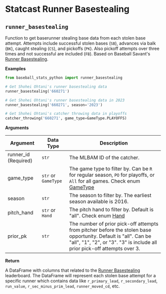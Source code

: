 # Statcast Runner Basestealing

## `runner_basestealing`

Function to get baserunner stealing base data from each stolen base attempt. Attempts include successful stolen bases (`SB`), advances via balk (`BK`), caught stealing (`CS`), and pickoffs (`PK`). Also pickoff attempts over three times and not successful are included (`FB`). Based on Baseball Savant's [Runner Basestealing](https://baseballsavant.mlb.com/leaderboard/basestealing-run-value).

**Examples**

```python
from baseball_stats_python import runner_basestealing

# Get Shohei Ohtani's runner basestealing data
runner_basestealing('660271')

# Get Shohei Ohtani's runner basestealing data in 2023
runner_basestealing('660271', season='2023')

# Get Shohei Ohtani's catcher throwing data in playoffs
catcher_throwing('660271', game_type=GameType.PLAYOFFS)
```

**Arguments**

| Argument             | Data Type           | Description                                                                                                                                                                                 |
| -------------------- | ------------------- | ------------------------------------------------------------------------------------------------------------------------------------------------------------------------------------------- |
| runner_id (Required) | `str`               | The MLBAM ID of the catcher.                                                                                                                                                                |
| game_type            | `str` or `GameType` | The game type to filter by. Can be `R` for regular season, `PO` for playoffs, or `All` for all games. Check enum [GameType](../enums/statcast_leaderboard.py)                               |
| season               | `str`               | The season to filter by. The earliest season available is 2016.                                                                                                                             |
| pitch_hand           | `str` or `Hand`     | The pitch hand to filter by. Default is "all". Check enum [Hand](../enums/statcast_leaderboard.py)                                                                                          |
| prior_pk             | `str`               | The number of prior pick-off attempts from pitcher before the stolen base opportunity. Default is "all". Can be "all", "1", "2", or "3". "3" is include all prior pick-off attempts over 3. |

**Return**

A DataFrame with columns that related to the [Runner Basestealing](https://baseballsavant.mlb.com/leaderboard/basestealing-run-value) leaderboard. The DataFrame will represent each stolen base attempt for a specific runner which contains data like `r_primary_lead`, `r_secondary_lead`, `run_value`, `r_sec_minus_prim_lead`, `runner_moved_cd`, etc.
